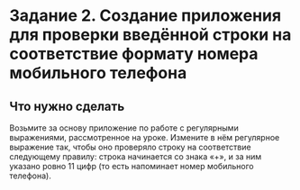 # Задание 2. Создание приложения для проверки введённой строки на соответствие формату номера мобильного телефона

## Что нужно сделать
Возьмите за основу приложение по работе с регулярными выражениями, рассмотренное на уроке. 
Измените в нём регулярное выражение так, чтобы оно проверяло строку на соответствие следующему правилу: 
строка начинается со знака «+», и за ним указано ровно 11 цифр (то есть напоминает номер мобильного телефона).
